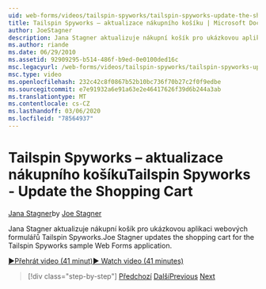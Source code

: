 ```yaml
---
uid: web-forms/videos/tailspin-spyworks/tailspin-spyworks-update-the-shopping-cart
title: Tailspin Spyworks – aktualizace nákupního košíku | Microsoft Docs
author: JoeStagner
description: Jana Stagner aktualizuje nákupní košík pro ukázkovou aplikaci webových formulářů Tailspin Spyworks.
ms.author: riande
ms.date: 06/29/2010
ms.assetid: 92909295-b514-486f-b9ed-0e0100ded16c
msc.legacyurl: /web-forms/videos/tailspin-spyworks/tailspin-spyworks-update-the-shopping-cart
msc.type: video
ms.openlocfilehash: 232c42c8f0867b52b10bc736f70b27c2f0f9edbe
ms.sourcegitcommit: e7e91932a6e91a63e2e46417626f39d6b244a3ab
ms.translationtype: MT
ms.contentlocale: cs-CZ
ms.lasthandoff: 03/06/2020
ms.locfileid: "78564937"
---
```

# <a name="tailspin-spyworks---update-the-shopping-cart"></a><span data-ttu-id="8deed-103">Tailspin Spyworks – aktualizace nákupního košíku</span><span class="sxs-lookup"><span data-stu-id="8deed-103">Tailspin Spyworks - Update the Shopping Cart</span></span>

<span data-ttu-id="8deed-104">[Jana Stagner](https://github.com/JoeStagner)</span><span class="sxs-lookup"><span data-stu-id="8deed-104">by [Joe Stagner](https://github.com/JoeStagner)</span></span>

<span data-ttu-id="8deed-105">Jana Stagner aktualizuje nákupní košík pro ukázkovou aplikaci webových formulářů Tailspin Spyworks.</span><span class="sxs-lookup"><span data-stu-id="8deed-105">Joe Stagner updates the shopping cart for the Tailspin Spyworks sample Web Forms application.</span></span>

[<span data-ttu-id="8deed-106">&#9654;Přehrát video (41 minut)</span><span class="sxs-lookup"><span data-stu-id="8deed-106">&#9654; Watch video (41 minutes)</span></span>](https://channel9.msdn.com/Blogs/ASP-NET-Site-Videos/tailspin-spyworks-update-the-shopping-cart)

> [!div class="step-by-step"]
> <span data-ttu-id="8deed-107">[Předchozí](tailspin-spyworks-display-shopping-cart.md)
> [Další](tailspin-spyworks-migrate-the-shopping-cart.md)</span><span class="sxs-lookup"><span data-stu-id="8deed-107">[Previous](tailspin-spyworks-display-shopping-cart.md)
[Next](tailspin-spyworks-migrate-the-shopping-cart.md)</span></span>
